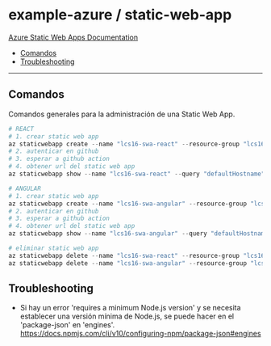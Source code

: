 # example-azure / static-web-app

[Azure Static Web Apps Documentation](https://learn.microsoft.com/en-us/azure/static-web-apps)

- [Comandos](#comandos)
- [Troubleshooting](#troubleshooting)

---

## Comandos

Comandos generales para la administración de una Static Web App.

```powershell
# REACT
# 1. crear static web app
az staticwebapp create --name "lcs16-swa-react" --resource-group "lcs16-rg" --location "eastus" --sku "Free" --source "https://github.com/luiscasalas16/test-azure-static-web-app-react" --branch main --app-location "/" --output-location "dist" --login-with-github
# 2. autenticar en github
# 3. esperar a github action
# 4. obtener url del static web app
az staticwebapp show --name "lcs16-swa-react" --query "defaultHostname"
```

```powershell
# ANGULAR
# 1. crear static web app
az staticwebapp create --name "lcs16-swa-angular" --resource-group "lcs16-rg" --location "eastus" --sku "Free" --source "https://github.com/luiscasalas16/test-azure-static-web-app-angular" --branch main --app-location "/" --output-location "dist/test-azure-static-web-app-angular" --login-with-github
# 2. autenticar en github
# 3. esperar a github action
# 4. obtener url del static web app
az staticwebapp show --name "lcs16-swa-angular" --query "defaultHostname"
```

```powershell
# eliminar static web app
az staticwebapp delete --name "lcs16-swa-react" --resource-group "lcs16-rg"
az staticwebapp delete --name "lcs16-swa-angular" --resource-group "lcs16-rg"
```

## Troubleshooting

- Si hay un error 'requires a minimum Node.js version' y se necesita establecer una versión mínima de Node.js, se puede hacer en el 'package-json' en 'engines'. <https://docs.npmjs.com/cli/v10/configuring-npm/package-json#engines>
